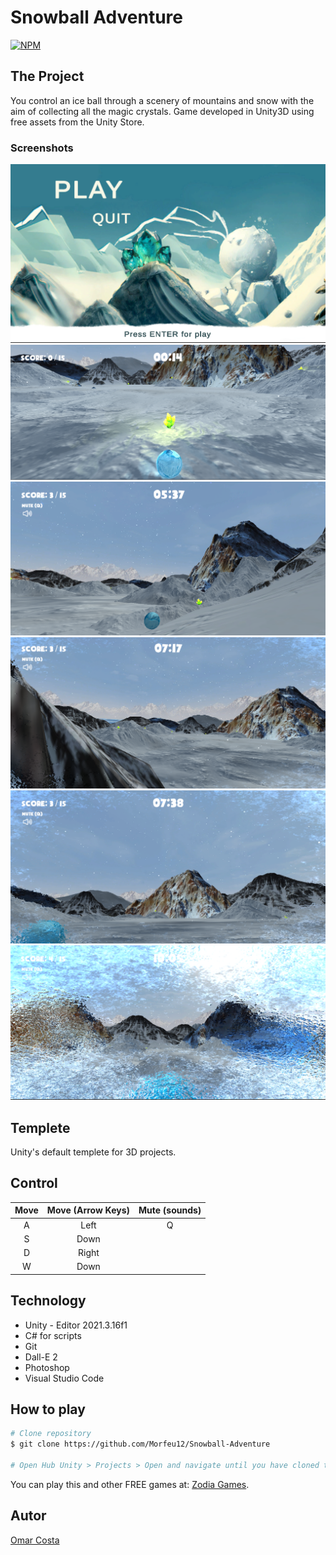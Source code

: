 # Snowball Adventure
[![NPM](https://img.shields.io/npm/l/react)](https://github.com/Morfeu12/Snowball-Adventure/blob/main/LICENSE) 

## The Project

You control an ice ball through a scenery of mountains and snow with the aim of collecting all the magic crystals. Game developed in Unity3D using free assets from the Unity Store.

### Screenshots
![Home menu de opções](https://github.com/Morfeu12/assets/blob/main/SnowBall%20Adventure/home.png)
![Img1](https://github.com/Morfeu12/assets/blob/main/SnowBall%20Adventure/1.png)
![Img1](https://github.com/Morfeu12/assets/blob/main/SnowBall%20Adventure/2.png)
![Img1](https://github.com/Morfeu12/assets/blob/main/SnowBall%20Adventure/3.png)
![Img1](https://github.com/Morfeu12/assets/blob/main/SnowBall%20Adventure/4.png)
![Img1](https://github.com/Morfeu12/assets/blob/main/SnowBall%20Adventure/5.png)

## Templete
Unity's default templete for 3D projects. 


## Control 

| Move | Move (Arrow Keys) | Mute (sounds) |
| :---:|      :---:        | :---:         |
| A    | Left              | Q             |
| S    | Down              |
| D    | Right             |
| W    | Down              |


## Technology

+ Unity - Editor 2021.3.16f1
+ C# for scripts
+ Git
+ Dall-E 2
+ Photoshop
+ Visual Studio Code


## How to play

```bash
# Clone repository
$ git clone https://github.com/Morfeu12/Snowball-Adventure

# Open Hub Unity > Projects > Open and navigate until you have cloned the repository
```
You can play this and other FREE games at: [Zodia Games](https://zodia-games.itch.io/).


## Autor

[Omar Costa](https://www.linkedin.com/in/omarcosta152/)
